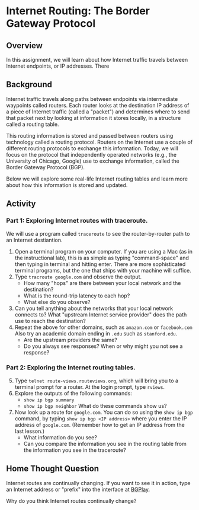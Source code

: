 # Internet Routing: The Border Gateway Protocol

## Overview

In this assignment, we will learn about how Internet traffic travels between
Internet endpoints, or IP addresses.  There 

## Background

Internet traffic travels along paths between endpoints via intermediate
waypoints called routers. Each router looks at the destination IP address of a
piece of Internet traffic (called a "packet") and determines where to send
that packet next by looking at information it stores locally, in a structure
called a routing table.

This routing information is stored and passed between routers using technology
called a routing protocol. Routers on the Internet use a couple of different routing
protocols to exchange this information. Today, we will focus on the protocol
that independently operated networks (e.g., the University of Chicago, Google)
use to exchange information, called the Border Gateway Protocol (BGP).

Below we will explore some real-life Internet routing tables and learn more
about how this information is stored and updated.

## Activity

### Part 1: Exploring Internet routes with traceroute.

We will use a program called `traceroute` to see the router-by-router path
to an Internet destiantion. 
  
1. Open a terminal program on your computer. If you are using a Mac (as in the
   instructional lab), this is as simple as typing "command-space" and then
   typing in terminal and hitting enter. There are more sophisticated terminal
   programs, but the one that ships with your machine will suffice.
2. Type `tracroute google.com` and observe the output.
   - How many "hops" are there between your local network and the destination?
   - What is the round-trip latency to each hop?
   - What else do you observe?
3. Can you tell anything about the networks that your local network
   connects to? What "upstream Internet service provider" does the path use to
   reach the destination?
4. Repeat the above for other domains, such as `amazon.com` or `facebook.com`
   Also try an academic domain ending in `.edu` such as `stanford.edu`.
   - Are the upstream providers the same?
   - Do you always see responses? When or why might you not see a response?
   
   
### Part 2: Exploring the Internet routing tables.

5. Type `telnet route-views.routeviews.org`, which will bring you to a
   terminal prompt for a router. At the login prompt, type `rviews`.
6. Explore the outputs of the following commands:
    - `show ip bgp summary`
    - `show ip bgp neighbor`
   What do these commands show us?
7. Now look up a route for `google.com`. You can do so using the `show ip bgp`
   command, by typing `show ip bgp <IP address>` where you enter the IP
   address of `google.com`. (Remember how to get an IP address from the last
   lesson.) 
   - What information do you see?
   - Can you compare the information you see in the routing table from the
     information you see in the traceroute?
 
## Home Thought Question

Internet routes are continually changing.  If you want to see it in action,
type an Internet address or "prefix" into the interface at
[BGPlay](https://bgplay.massimocandela.com/).

Why do you think Internet routes continually change?
